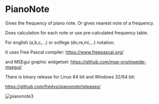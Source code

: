 # PianoNote
Gives the frequency of piano note.
Or gives nearest note of a frequency.

Does calculation for each note or use pre-calculated frequency table.

For english (a,b,c,...) or solfege (do,re,mi,...) notation.

It uses Free Pascal compiler: https://www.freepascal.org/

and MSEgui graphic widgetset: https://github.com/mse-org/mseide-msegui/

There is binary release for Linux 64 bit and Windows 32/64 bit:

https://github.com/fredvs/pianonote/releases/


![pianonote3](https://github.com/user-attachments/assets/c7b0f881-7a04-4295-a9a6-e03b235e4455)
